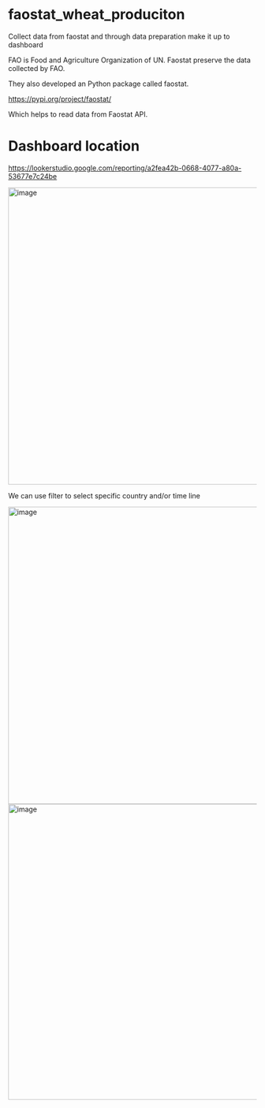 # faostat_wheat_produciton
Collect data from faostat and through data preparation make it up to dashboard

FAO is Food and Agriculture Organization of UN. Faostat preserve the data collected by FAO. 

They also developed an Python package called faostat. 

https://pypi.org/project/faostat/

Which helps to read data from Faostat API. 


# Dashboard location

https://lookerstudio.google.com/reporting/a2fea42b-0668-4077-a80a-53677e7c24be

<img width="603" alt="image" src="https://github.com/rshafiur127/faostat_wheat_produciton/assets/21085351/ea559afc-9d21-4fa4-9c75-393774e1765f">

We can use filter to select specific country and/or time line

<img width="603" alt="image" src="https://github.com/rshafiur127/faostat_wheat_produciton/assets/21085351/a6d17cf8-f9af-49c8-8dc5-cfcb52f036b7">

<img width="600" alt="image" src="https://github.com/rshafiur127/faostat_wheat_produciton/assets/21085351/f4e4d899-2eee-409e-a428-d6358ed3c814">

